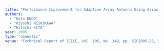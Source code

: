 ```yaml
---
title: "Performance Improvement for Adaptive Array Antenna Using Alias Free Subband Adaptive Filters "
authors:
  - "Kota ENDO"
  - "Kiyoshi NISHIKAWA"
  - "Hitoshi KIYA"
year: 2005
type: "domestic"
venue: "Technical Report of IEICE, Vol. 105, No. 149, pp. SIP2005-25, 宮城県仙台市青葉区, 2005-06-27."
---
```

